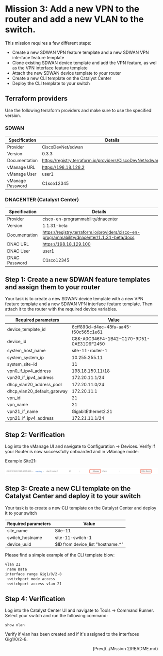 # Mission 3: Add a new VPN to the router and add a new VLAN to the switch.

This mission requires a few different steps:

- Create a new SDWAN VPN feature template and a new SDWAN VPN interface feature template
- Clone existing SDWAN device template and add the VPN feature, as well as the VPN interface feature template
- Attach the new SDWAN device template to your router
- Create a new CLI template on the Catalyst Center
- Deploy the CLI template to your switch

## Terraform providers

Use the following terraform providers and make sure to use the specified version.

### SDWAN

| Specification    | Details                                                              |
| ---------------- | -------------------------------------------------------------------- |
| Provider         | CiscoDevNet/sdwan                                                    |
| Version          | 0.3.3                                                                |
| Documentation    | https://registry.terraform.io/providers/CiscoDevNet/sdwan/0.3.3/docs |
| vManage URL      | https://198.18.128.2                                                 |
| vManage User     | user1                                                                |
| vManage Password | C1sco12345                                                           |

### DNACENTER (Catalyst Center)

| Specification | Details                                                                                     |
| ------------- | ------------------------------------------------------------------------------------------- |
| Provider      | cisco-en-programmability/dnacenter                                                          |
| Version       | 1.1.31-beta                                                                                 |
| Documentation | https://registry.terraform.io/providers/cisco-en-programmability/dnacenter/1.1.31-beta/docs |
| DNAC URL      | https://198.18.129.100                                                                      |
| DNAC User     | user1                                                                                       |
| DNAC Password | C1sco12345                                                                                  |

## Step 1: Create a new SDWAN feature templates and assign them to your router

Your task is to create a new SDWAN device template with a new VPN feature template and a new SDWAN VPN interface feature template. Then attach it to the router with the required device variables.

| Required parameters         | Value                                    |
| --------------------------- | ---------------------------------------- |
| device_template_id          | 6cff893d-d4ec-48fa-aa45-f50c565c1e61     |
| device_id                   | C8K-A0C346F4-1B42-C170-9D51-0AE31D6F2450 |
| system_host_name            | site-11-router-1                         |
| system_system_ip            | 10.255.255.11                            |
| system_site-id              | 11                                       |
| vpn0_if_ipv4_address        | 198.18.150.11/18                         |
| vpn20_if_ipv4_address       | 172.20.11.1/24                           |
| dhcp_vlan20_address_pool    | 172.20.11.0/24                           |
| dhcp_vlan20_default_gateway | 172.20.11.1                              |
| vpn_id                      | 21                                       |
| vpn_name                    | 21                                       |
| vpn21_if_name               | GigabitEthernet2.21                      |
| vpn21_if_ipv4_address       | 172.21.11.1/24                           |

## Step 2: Verification

Log into the vManage UI and navigate to Configuration -> Devices.
Verify if your Router is now successfully onboarded and in vManage mode:

Example Site21:

<img src=../../img/sd-wan.jpg/>

## Step 3: Create a new CLI template on the Catalyst Center and deploy it to your switch

Your task is to create a new CLI template on the Catalyst Center and deploy it to your switch

| Required parameters | Value                              |
| ------------------- | ---------------------------------- |
| site_name           | Site-11                            |
| switch_hostname     | site-11-switch-1                   |
| device_uuid         | $ID from device_list "hostname.\*" |

Please find a simple example of the CLI template blow:

```
vlan 21
 name Data
interface range Gig1/0/2-8
 switchport mode access
 switchport access vlan 21
```

## Step 4: Verification

Log into the Catalyst Center UI and navigate to Tools -> Command Runner.
Select your switch and run the following command:

```
show vlan
```

Verify if vlan has been created and if it's assigned to the interfaces Gig1/0/2-8.

<div align="right">
    [Prev](../Mission 2/README.md)
</div>
